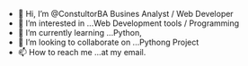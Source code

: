 - 👋 Hi, I’m @ConstultorBA Busines Analyst / Web Developer
- 👀 I’m interested in ...Web Development tools / Programming
- 🌱 I’m currently learning ...Python, 
- 💞️ I’m looking to collaborate on ...Pythong Project
- 📫 How to reach me ...at my email.

<!---
ConstultorBA/ConstultorBA is a ✨ special ✨ repository because its `README.md` (this file) appears on your GitHub profile.
You can click the Preview link to take a look at your changes.
--->
